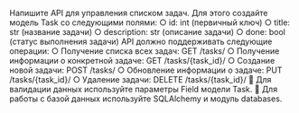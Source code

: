 Напишите API для управления списком задач. Для этого создайте модель Task
со следующими полями:
○ id: int (первичный ключ)
○ title: str (название задачи)
○ description: str (описание задачи)
○ done: bool (статус выполнения задачи)
API должно поддерживать следующие операции:
○ Получение списка всех задач: GET /tasks/
○ Получение информации о конкретной задаче: GET /tasks/{task_id}/
○ Создание новой задачи: POST /tasks/
○ Обновление информации о задаче: PUT /tasks/{task_id}/
○ Удаление задачи: DELETE /tasks/{task_id}/
📌 Для валидации данных используйте параметры Field модели Task.
📌 Для работы с базой данных используйте SQLAlchemy и модуль databases.
